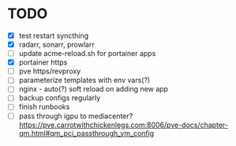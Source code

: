 # TODO

- [x] test restart syncthing
- [x] radarr, sonarr, prowlarr
- [ ] update acme-reload.sh for portainer apps
- [x] portainer https
- [ ] pve https/revproxy
- [ ] parameterize templates with env vars(?)
- [ ] nginx - auto(?) soft reload on adding new app
- [ ] backup configs regularly 
- [ ] finish runbooks
- [ ] pass through igpu to mediacenter? https://pve.carrotwithchickenlegs.com:8006/pve-docs/chapter-qm.html#qm_pci_passthrough_vm_config
